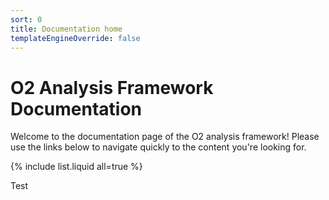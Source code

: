 ```yaml
---
sort: 0
title: Documentation home
templateEngineOverride: false
---
```


# O2 Analysis Framework Documentation

Welcome to the documentation page of the O2 analysis framework! Please use the links below to navigate quickly to the content you're looking for. 

{% include list.liquid all=true %}

Test
